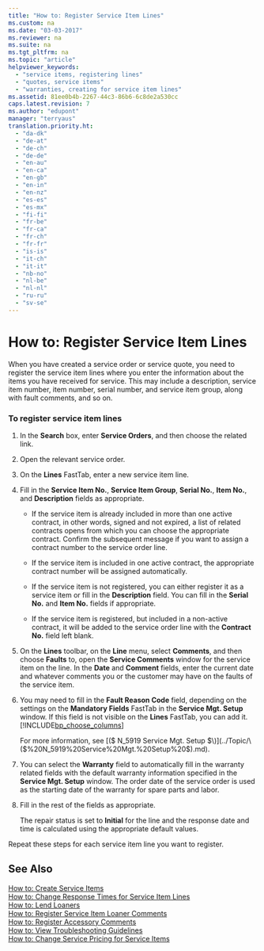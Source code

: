 ```yaml
---
title: "How to: Register Service Item Lines"
ms.custom: na
ms.date: "03-03-2017"
ms.reviewer: na
ms.suite: na
ms.tgt_pltfrm: na
ms.topic: "article"
helpviewer_keywords: 
  - "service items, registering lines"
  - "quotes, service items"
  - "warranties, creating for service item lines"
ms.assetid: 81ee0b4b-2267-44c3-86b6-6c8de2a530cc
caps.latest.revision: 7
ms.author: "edupont"
manager: "terryaus"
translation.priority.ht: 
  - "da-dk"
  - "de-at"
  - "de-ch"
  - "de-de"
  - "en-au"
  - "en-ca"
  - "en-gb"
  - "en-in"
  - "en-nz"
  - "es-es"
  - "es-mx"
  - "fi-fi"
  - "fr-be"
  - "fr-ca"
  - "fr-ch"
  - "fr-fr"
  - "is-is"
  - "it-ch"
  - "it-it"
  - "nb-no"
  - "nl-be"
  - "nl-nl"
  - "ru-ru"
  - "sv-se"
---
```

# How to: Register Service Item Lines
When you have created a service order or service quote, you need to register the service item lines where you enter the information about the items you have received for service. This may include a description, service item number, item number, serial number, and service item group, along with fault comments, and so on.  
  
### To register service item lines  
  
1.  In the **Search** box, enter **Service Orders**, and then choose the related link.  
  
2.  Open the relevant service order.  
  
3.  On the **Lines** FastTab, enter a new service item line.  
  
4.  Fill in the **Service Item No.**, **Service Item Group**, **Serial No.**, **Item No.**, and **Description** fields as appropriate.  
  
    -   If the service item is already included in more than one active contract, in other words, signed and not expired, a list of related contracts opens from which you can choose the appropriate contract. Confirm the subsequent message if you want to assign a contract number to the service order line.  
  
    -   If the service item is included in one active contract, the appropriate contract number will be assigned automatically.  
  
    -   If the service item is not registered, you can either register it as a service item or fill in the **Description** field. You can fill in the **Serial No.** and **Item No.** fields if appropriate.  
  
    -   If the service item is registered, but included in a non\-active contract, it will be added to the service order line with the **Contract No.** field left blank.  
  
5.  On the **Lines** toolbar, on the **Line** menu, select **Comments**, and then choose **Faults** to, open the **Service Comments** window for the service item on the line. In the **Date** and **Comment** fields, enter the current date and whatever comments you or the customer may have on the faults of the service item.  
  
6.  You may need to fill in the **Fault Reason Code** field, depending on the settings on the **Mandatory Fields** FastTab in the **Service Mgt. Setup** window. If this field is not visible on the **Lines** FastTab, you can add it. [!INCLUDE[bp_choose_columns](../DesignAndEngineering/includes/bp_choose_columns_md.md)]  
  
     For more information, see [\($ N\_5919 Service Mgt. Setup $\)](../Topic/\($%20N_5919%20Service%20Mgt.%20Setup%20$\).md).  
  
7.  You can select the **Warranty** field to automatically fill in the warranty related fields with the default warranty information specified in the **Service Mgt. Setup** window. The order date of the service order is used as the starting date of the warranty for spare parts and labor.  
  
8.  Fill in the rest of the fields as appropriate.  
  
     The repair status is set to **Initial** for the line and the response date and time is calculated using the appropriate default values.  
  
 Repeat these steps for each service item line you want to register.  
  
## See Also  
 [How to: Create Service Items](../Service/how-to-create-service-items.md)   
 [How to: Change Response Times for Service Item Lines](../Service/how-to-change-response-times-for-service-item-lines.md)   
 [How to: Lend Loaners](../Service/how-to-lend-loaners.md)   
 [How to: Register Service Item Loaner Comments](../Service/how-to-register-service-item-loaner-comments.md)   
 [How to: Register Accessory Comments](../Service/how-to-register-accessory-comments.md)   
 [How to: View Troubleshooting Guidelines](../Service/how-to-view-troubleshooting-guidelines.md)   
 [How to: Change Service Pricing for Service Items](../Service/how-to-change-service-pricing-for-service-items.md)